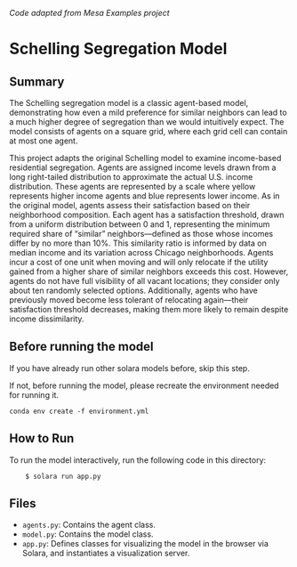 *Code adapted from Mesa Examples project*

# Schelling Segregation Model

## Summary

The Schelling segregation model is a classic agent-based model, demonstrating how even a mild preference for similar neighbors can lead to a much higher degree of segregation than we would intuitively expect. The model consists of agents on a square grid, where each grid cell can contain at most one agent.

This project adapts the original Schelling model to examine income-based residential segregation. Agents are assigned income levels drawn from a long right-tailed distribution to approximate the actual U.S. income distribution. These agents are represented by a scale where yellow represents higher income agents and blue represents lower income. As in the original model, agents assess their satisfaction based on their neighborhood composition. Each agent has a satisfaction threshold, drawn from a uniform distribution between 0 and 1, representing the minimum required share of “similar” neighbors—defined as those whose incomes differ by no more than 10\%. This similarity ratio is informed by data on median income and its variation across Chicago neighborhoods. Agents incur a cost of one unit when moving and will only relocate if the utility gained from a higher share of similar neighbors exceeds this cost. However, agents do not have full visibility of all vacant locations; they consider only about ten randomly selected options. Additionally, agents who have previously moved become less tolerant of relocating again—their satisfaction threshold decreases, making them more likely to remain despite income dissimilarity.

## Before running the model

If you have already run other solara models before, skip this step.

If not, before running the model, please recreate the environment needed for running it.

```
conda env create -f environment.yml
```

## How to Run

To run the model interactively, run the following code in this directory:

```
    $ solara run app.py
```

## Files

* ``agents.py``: Contains the agent class.
* ``model.py``: Contains the model class.
* ``app.py``: Defines classes for visualizing the model in the browser via Solara, and instantiates a visualization server.


